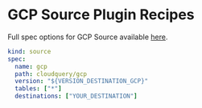 # GCP Source Plugin Recipes

Full spec options for GCP Source available [here](https://github.com/cloudquery/cloudquery/blob/main/plugins/source/gcp/docs/configuration.md).

```yaml copy
kind: source
spec:
  name: gcp
  path: cloudquery/gcp
  version: "${VERSION_DESTINATION_GCP}"
  tables: ["*"]
  destinations: ["YOUR_DESTINATION"]
```
